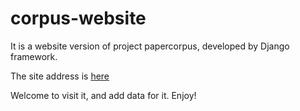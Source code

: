 # corpus-website
It is a website version of project papercorpus, developed by Django framework.

The site address is [here](http://paperweekly.club)

Welcome to visit it, and add data for it. Enjoy!
